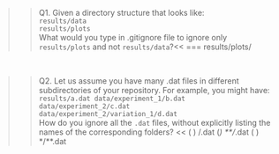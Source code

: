 >> Q1. Given a directory structure that looks like: <br/> `results/data` <br/> `results/plots` <br/> What would you type in .gitignore file to ignore only `results/plots` and not `results/data`?<<
=== results/plots/

<br/> 

>> Q2. Let us assume you have many .dat files in different subdirectories of your repository. For example, you might have: <br/> `results/a.dat data/experiment_1/b.dat` <br/> `data/experiment_2/c.dat` <br/> `data/experiment_2/variation_1/d.dat` <br/> How do you ignore all the `.dat` files, without explicitly listing the names of the corresponding folders? <<
( ) /.dat
(*) **/*.dat
( ) */**.dat

<br/>
